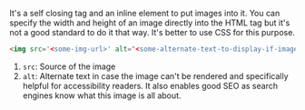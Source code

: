
It's a self closing tag and an inline element to put images into it. You can specify the width and height of an image directly into the HTML tag but it's not a good standard to do it that way. It's better to use CSS for this purpose.

```html
<img src='<some-img-url>' alt="<some-alternate-text-to-display-if-image-can't-be-loaded>"/>
```

1. `src`: Source of the image
2. `alt`: Alternate text in case the image can't be rendered and specifically helpful for accessibility readers. It also enables good SEO as search engines know what this image is all about.

